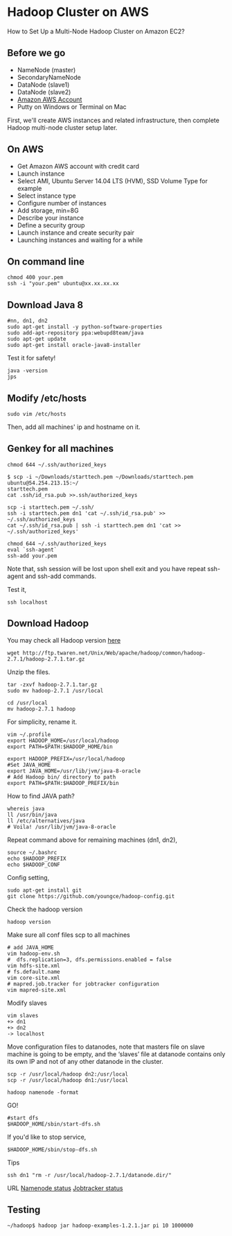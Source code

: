 # Hadoop Cluster on AWS

How to Set Up a Multi-Node Hadoop Cluster on Amazon EC2?

## Before we go
- NameNode (master)
- SecondaryNameNode
- DataNode (slave1)
- DataNode (slave2)
- [Amazon AWS Account](http://aws.amazon.com/)
- Putty on Windows or Terminal on Mac

First, we'll create AWS instances and related infrastructure, then complete Hadoop multi-node cluster setup later.

## On AWS 
- Get Amazon AWS account with credit card
- Launch instance
- Select AMI, Ubuntu Server 14.04 LTS (HVM), SSD Volume Type for example
- Select instance type
- Configure number of instances
- Add storage, min=8G
- Describe your instance
- Define a security group
- Launch instance and create security pair
- Launching instances and waiting for a while

## On command line
```shell
chmod 400 your.pem
ssh -i "your.pem" ubuntu@xx.xx.xx.xx
```
## Download Java 8
```shell
#nn, dn1, dn2
sudo apt-get install -y python-software-properties 
sudo add-apt-repository ppa:webupd8team/java
sudo apt-get update
sudo apt-get install oracle-java8-installer
```
Test it for safety!
```shell
java -version
jps
```
## Modify /etc/hosts
```shell
sudo vim /etc/hosts
```
Then, add all machines' ip and hostname on it.

## Genkey for all machines
```shell
chmod 644 ~/.ssh/authorized_keys

$ scp -i ~/Downloads/starttech.pem ~/Downloads/starttech.pem ubuntu@54.254.213.15:~/
starttech.pem
cat .ssh/id_rsa.pub >>.ssh/authorized_keys

scp -i starttech.pem ~/.ssh/
ssh -i starttech.pem dn1 'cat ~/.ssh/id_rsa.pub' >> ~/.ssh/authorized_keys
cat ~/.ssh/id_rsa.pub | ssh -i starttech.pem dn1 'cat >> ~/.ssh/authorized_keys'
```

```shell
chmod 644 ~/.ssh/authorized_keys
eval `ssh-agent`
ssh-add your.pem
```
Note that, ssh session will be lost upon shell exit and you have repeat ssh-agent and ssh-add commands.

Test it,
```shell
ssh localhost
```

## Download Hadoop 
You may check all Hadoop version [here](http://ftp.twaren.net/Unix/Web/apache/hadoop/common/)

```shell
wget http://ftp.twaren.net/Unix/Web/apache/hadoop/common/hadoop-2.7.1/hadoop-2.7.1.tar.gz
```

Unzip the files.
```shell
tar -zxvf hadoop-2.7.1.tar.gz 
sudo mv hadoop-2.7.1 /usr/local
```

```shell
cd /usr/local
mv hadoop-2.7.1 hadoop
```

For simplicity, rename it.
```shell
vim ~/.profile
export HADOOP_HOME=/usr/local/hadoop
export PATH=$PATH:$HADOOP_HOME/bin

export HADOOP_PREFIX=/usr/local/hadoop
#Set JAVA_HOME
export JAVA_HOME=/usr/lib/jvm/java-8-oracle
# Add Hadoop bin/ directory to path
export PATH=$PATH:$HADOOP_PREFIX/bin
```
How to find JAVA path?
```shell
whereis java
ll /usr/bin/java
ll /etc/alternatives/java
# Voila! /usr/lib/jvm/java-8-oracle
```

Repeat command above for remaining machines (dn1, dn2),
```shell
source ~/.bashrc
echo $HADOOP_PREFIX
echo $HADOOP_CONF
```

Config setting,
```shell
sudo apt-get install git
git clone https://github.com/youngce/hadoop-config.git
```

Check the hadoop version
```shell
hadoop version
```

Make sure all conf files scp to all machines
```shell
# add JAVA_HOME
vim hadoop-env.sh
#  dfs.replication=3, dfs.permissions.enabled = false
vim hdfs-site.xml
# fs.default.name
vim core-site.xml 
# mapred.job.tracker for jobtracker configuration
vim mapred-site.xml
```

Modify slaves
```shell
vim slaves
+> dn1
+> dn2
-> localhost
```

Move configuration files to datanodes, note that masters file on slave machine is going to be empty, and the ‘slaves’ file at datanode contains only its own IP and not of any other datanode in the cluster.

```shell
scp -r /usr/local/hadoop dn2:/usr/local
scp -r /usr/local/hadoop dn1:/usr/local
```

```shell
hadoop namenode -format
```

GO!
```shell
#start dfs
$HADOOP_HOME/sbin/start-dfs.sh
```

If you'd like to stop service,
```shell
$HADOOP_HOME/sbin/stop-dfs.sh
```

Tips
```shell
ssh dn1 "rm -r /usr/local/hadoop-2.7.1/datanode.dir/"
```

URL
[Namenode status](http://publicDNS:50070/dfshealth.jsp)
[Jobtracker status](http://publicDNS:50030/jobtracker.jsp)

## Testing 
```shell
~/hadoop$ hadoop jar hadoop-examples-1.2.1.jar pi 10 1000000
```
